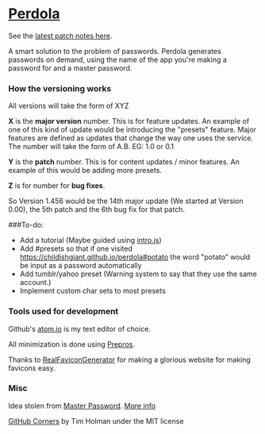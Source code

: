 # [Perdola](https://childishgiant.github.io/perdola/)

See the [latest patch notes here](https://github.com/ChildishGiant/perdola/commit/master).

A smart solution to the problem of passwords. Perdola generates passwords on demand, using the name of the app you're making a password for and a master password.

### How the versioning works
All versions will take the form of XYZ

**X** is the **major version** number. This is for feature updates. An example of one of this
kind of update would be introducing the "presets" feature. Major features are defined as updates that change the way one uses the service. The number will take the form of A.B. EG: 1.0 or 0.1

**Y** is the **patch** number. This is for content updates / minor features. An example
of this would be adding more presets.

**Z** is for number for **bug fixes**.

So Version 1.456 would be the 14th major update (We started at Version 0.00),
the 5th patch and the 6th bug fix for that patch.


###To-do:

* Add a tutorial (Maybe guided using [intro.js](https://introjs.com/))
* Add #presets so that if one visited https://childishgiant.github.io/perdola#potato the word "potato" would be input as a password automatically
* Add tumblr/yahoo preset (Warning system to say that they use the same account.)
* Implement custom char sets to most presets

### Tools used for development

Github's [atom.io](https://atom.io/) is my text editor of choice.

All minimization is done using [Prepros](https://prepros.io).

Thanks to [RealFaviconGenerator](https://realfavicongenerator.net) for making a glorious website for making favicons easy.

### Misc


Idea stolen from [Master Password](https://masterpasswordapp.com/). [More info](https://childishgiant.github.io/perdola/faq#remake)

[GitHub Corners](https://github.com/tholman/github-corners) by Tim Holman under the MIT license
